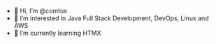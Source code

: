 - 👋 Hi, I’m @comtus
- 👀 I’m interested in Java Full Stack Development, DevOps, Linux and AWS
- 🌱 I’m currently learning HTMX


<!---
comtus/comtus is a ✨ special ✨ repository because its `README.md` (this file) appears on your GitHub profile.
You can click the Preview link to take a look at your changes.
--->
